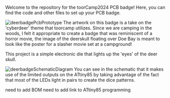 Welcome to the repository for the toorCamp2024 PCB badge!
Here, you can find the code and other files to set up your PCB badge.


![deerbadgePcbPrototype](https://github.com/lithiumbot/deerbadge2024/assets/8286697/1b565763-95b4-42a4-a087-8f97a24f3361)
The artwork on this badge is a take on the 'cyberdeer' theme that toorcamp utilizes. Since we are camping in the woods, I felt it appropriate to create a badge that was reminiscent of a horror movie, the image of the deerskull floating over Doe Bay is meant to look like the poster for a slasher movie set at a campground!


This project is a simple electronic die that lights up the 'eyes' of the deer skull.

![deerbadgeSchematicDiagram](https://github.com/lithiumbot/deerbadge2024/assets/8286697/f6445f0c-e078-480d-93d7-99b06fb24856)
You can see in the schematic that it makes use of the limited outputs on the ATtiny85 by taking advantage of the fact that most of the LEDs light in pairs to create the dice patterns.

need to add BOM
need to add link to ATtiny85 programming
